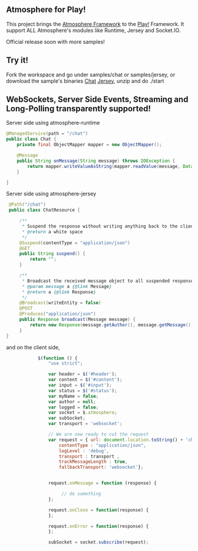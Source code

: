 ## Atmosphere for Play!

This project brings the [Atmosphere Framework](https://github.com/Atmosphere/atmosphere) to the [Play!](http://www.playframework.com/) Framework. It support ALL Atmosphere's modules like Runtime, Jersey and Socket.IO.

Official release soon with more samples!

## Try it!

Fork the workspace and go under samples/chat or samples/jersey, or download the sample's binaries [Chat](https://oss.sonatype.org/content/repositories/snapshots/org/atmosphere/samples/atmosphere-play-chat/1.0.0-SNAPSHOT/) [Jersey](https://oss.sonatype.org/content/repositories/snapshots/org/atmosphere/samples/atmosphere-play-jersey/1.0.0-SNAPSHOT/), unzip and do ./start

## WebSockets, Server Side Events, Streaming and Long-Polling transparently supported!

Server side using atmosphere-runtime
```java
@ManagedService(path = "/chat")
public class Chat {
    private final ObjectMapper mapper = new ObjectMapper();

    @Message
    public String onMessage(String message) throws IOException {
        return mapper.writeValueAsString(mapper.readValue(message, Data.class));
    }

}
```

Server side using atmosphere-jersey
```java
 @Path("/chat")
 public class ChatResource {

     /**
      * Suspend the response without writing anything back to the client.
      * @return a white space
      */
     @Suspend(contentType = "application/json")
     @GET
     public String suspend() {
         return "";
     }

     /**
      * Broadcast the received message object to all suspended response. Do not write back the message to the calling connection.
      * @param message a {@link Message}
      * @return a {@link Response}
      */
     @Broadcast(writeEntity = false)
     @POST
     @Produces("application/json")
     public Response broadcast(Message message) {
         return new Response(message.getAuthor(), message.getMessage());
     }
}
```

and on the client side,
```js
            $(function () {
                "use strict";

                var header = $('#header');
                var content = $('#content');
                var input = $('#input');
                var status = $('#status');
                var myName = false;
                var author = null;
                var logged = false;
                var socket = $.atmosphere;
                var subSocket;
                var transport = 'websocket';

                // We are now ready to cut the request
                var request = { url: document.location.toString() + 'chat',
                    contentType : "application/json",
                    logLevel : 'debug',
                    transport : transport ,
                    trackMessageLength : true,
                    fallbackTransport: 'websocket'};


                request.onMessage = function (response) {

                     // do something
                };

                request.onClose = function(response) {
                };

                request.onError = function(response) {
                };

                subSocket = socket.subscribe(request);
```

